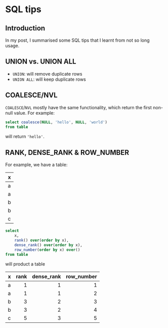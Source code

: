 # SQL tips

## Introduction

In my post, I summarised some SQL tips that I learnt from not so long usage.

## UNION vs. UNION ALL

* `UNION`: will remove duplicate rows
* `UNION ALL`: will keep duplicate rows

## COALESCE/NVL

`COALESCE`/`NVL` mostly have the same functionality, which return the first non-null value. For example:
```sql
select coalesce(NULL, 'hello', NULL, 'world')
from table
```
will return `'hello'`.


## RANK, DENSE_RANK & ROW_NUMBER

For example, we have a table:

| x |
|---|
| a |
| a | 
| b | 
| b | 
| c | 

```sql
select 
	x,
	rank() over(order by x), 
	dense_rank() over(order by x), 
	row_number(order by x) over() 
from table
```

will product a table

| x | rank | dense_rank  |row_number|
| - | -------------:| -----:|----:|
| a | 1 | 1 | 1 |
| a | 1 | 1 | 2 |
| b | 3 | 2 | 3 |
| b | 3 | 2 | 4 |
| c | 5 | 3 | 5 |
